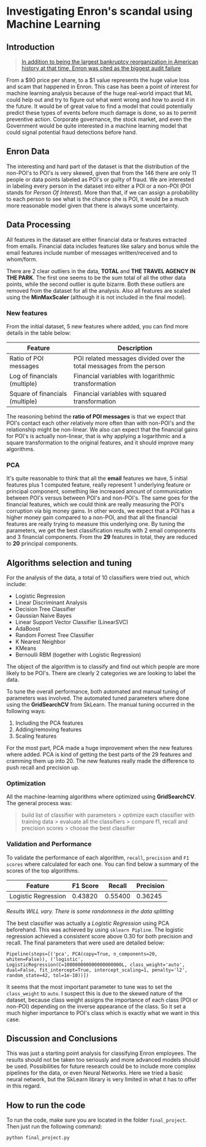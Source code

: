 Investigating Enron's scandal using Machine Learning
===================================================

## Introduction
> [In addition to being the largest bankruptcy reorganization in American history at that time, Enron was cited as the biggest audit failure](http://en.wikipedia.org/wiki/Enron_scandal)

From a $90 price per share, to a $1 value represents the huge value loss and scam that happened in Enron. This case has been
a point of interest for machine learning analysis because of the huge real-world impact that ML could help out and try to figure out what went wrong and how to avoid it in the future. It would be of great value to find a model that could potentially predict these types of events before much damage is done, so as to permit preventive action. Corporate governance, the stock market, and even the Government would be quite interested in a machine learning model that could signal potential fraud detections before hand.

## Enron Data
The interesting and hard part of the dataset is that the distribution of the non-POI's to POI's is very skewed, given that from the 146 there are only 11 people or data points labeled as POI's or guilty of fraud. We are interested in labeling every person in the dataset
into either a POI or a non-POI (POI stands for *Person Of Interest*). More than that, if we can assign a probability to each person to see what is the chance she is POI, it would be a much more reasonable model given that there is always some uncertainty.


## Data Processing
All features in the dataset are either financial data or features extracted from emails. Financial data includes features like salary and bonus while the email features include number of messages written/received and to whom/form.

There are 2 clear outliers in the data, **TOTAL** and **THE TRAVEL AGENCY IN THE PARK**. The first one seems to be the sum total of all the other data points, while the second outlier is quite bizarre. Both these outliers are removed from the dataset for all the analysis. Also all features are scaled using the **MinMaxScaler** (although it is not included in the final model).

### New features
From the initial dataset, 5 new features where added, you can find more details in the table below:

|Feature | Description     |
|--------|-----------------|
|Ratio of POI messages | POI related messages divided over the total messages from the person |
|Log of financials (multiple) | Financial variables with logarithmic transformation |
|Square of financials (multiple) | Financial variables with squared transformation |

The reasoning behind the **ratio of POI messages** is that we expect that POI's contact each other relatively more often than with non-POI's and the relationship might be non-linear. We also can expect that the financial gains for POI's is actually non-linear, that is why applying a logarithmic and a square transformation to the original features, and it should improve many algorithms.

### PCA
It's quite reasonable to think that all the **email** features we have, 5 initial features plus 1 computed feature, really represent 1 underlying feature or principal component, something like increased amount of communication between POI's versus between POI's and non-POI's. The same goes for the financial features, which we could think are really measuring the POI's corruption via big money gains. In other words, we expect that a POI has a higher money gain compared to a non-POI, and that all the financial features are really trying to measure this underlying one. By tuning the parameters, we get the best classification results with 2 email components and 3 financial components. From the **29** features in total, they are reduced to **20** principal components.


## Algorithms selection and tuning
For the analysis of the data, a total of 10 classifiers were tried out, which include:
- Logistic Regression
- Linear Discriminant Analysis
- Decision Tree Classifier
- Gaussian Naive Bayes
- Linear Support Vector Classifier (LinearSVC)
- AdaBoost
- Random Forrest Tree Classifier
- K Nearest Neighbor
- KMeans
- Bernoulli RBM (together with Logistic Regression)

The object of the algorithm is to classify and find out which people are more likely to be POI's. There are clearly
2 categories we are looking to label the data.

To tune the overall performance, both automated and manual tuning of parameters was involved. The automated tuned parameters where done using the **GridSearchCV** from SkLearn. The manual tuning occurred in the following ways:
1. Including the PCA features
2. Adding/removing features
3. Scaling features

For the most part, PCA made a huge improvement when the new features where added. PCA is kind of getting the best parts of the 29 features and cramming them up into 20. The new features really made the difference to push recall and precision up.


### Optimization
All the machine-learning algorithms where optimized using **GridSearchCV**. The general
process was:
> build list of classifier with parameters > optimize each classifier with training data > evaluate all the classifiers > compare f1, recall and precision scores > choose the best classifier


### Validation and Performance
To validate the performance of each algorithm, `recall`, `precision` and `F1 scores` where calculated for each one. You can find below a summary of the scores of the top algorithms.

|Feature | F1 Score | Recall | Precision |
|--------|----------|--------|-----------|
|Logistic Regression          |  0.43820 | 0.55400 | 0.36245 |
*Results WILL vary. There is some randomness in the data splitting*


The best classifier was actually a *Logistic Regression* using PCA beforehand. This was achieved by using `sklearn Pipline`. The logistic regression achieved a consistent score above 0.30 for both precision and recall. The final parameters that were used are detailed below:

```{Python}
Pipeline(steps=[('pca', PCA(copy=True, n_components=20, whiten=False)), ('logistic', LogisticRegression(C=100000000000000000000L, class_weight='auto', dual=False, fit_intercept=True, intercept_scaling=1, penalty='l2', random_state=42, tol=1e-10))])
```

It seems that the most important parameter to tune was to set the `class_weight` to `auto`. I suspect this is due to the skewed nature of the dataset, because class weight assigns the importance of each class (POI or non-POI) depending on the inverse appearance of the class. So it set a much higher importance to POI's class which is exactly what we want in this case.


## Discussion and Conclusions
This was just a starting point analysis for classifying Enron employees. The results should not be taken too seriously and more advanced models should be used. Possibilities for future research could be to include more complex pipelines for the data, or even Neural Networks. Here we tried a basic neural network, but the SkLearn library is very limited in what it has to offer in this regard.

## How to run the code

To run the code, make sure you are located in the folder `final_project`. Then just run the following command:
```{Shell}
python final_project.py
```